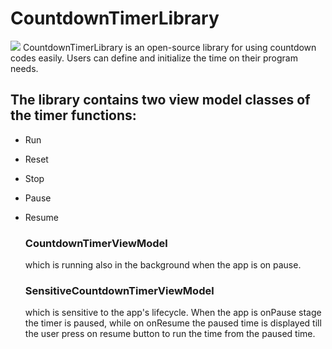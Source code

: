 # CountdownTimerLibrary
[![](https://jitpack.io/v/Rivkoch/CountdownTimerLibrary.svg)](https://jitpack.io/#Rivkoch/CountdownTimerLibrary)
CountdownTimerLibrary is an open-source library for using countdown codes easily. Users can define and initialize the time on their program needs.

## The library contains two view model classes of the timer functions:
* Run
* Reset
* Stop
* Pause
* Resume
  
  ### CountdownTimerViewModel 
  which is running also in the background when the app is on pause.
  ### SensitiveCountdownTimerViewModel 
  which is sensitive to the app's lifecycle. When the app is onPause stage the timer is paused, 
  while on onResume the paused time is displayed till the user press on resume button to run the time from the paused time.


